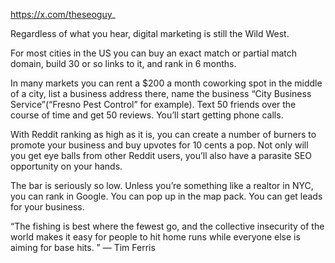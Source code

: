 https://x.com/theseoguy_

Regardless of what you hear, digital marketing is still the Wild West. 

For most cities in the US you can buy an exact match or partial match domain, build 30 or so links to it, and rank in 6 months. 

In many markets you can rent a $200 a month coworking spot in the middle of a city, list a business address there, name the business “City Business Service”(“Fresno Pest Control” for example). Text 50 friends over the course of time and get 50 reviews. You’ll start getting phone calls. 

With Reddit ranking as high as it is, you can create a number of burners to promote your business and buy upvotes for 10 cents a pop. Not only will you get eye balls from other Reddit users, you’ll also have a parasite SEO opportunity on your hands. 

The bar is seriously so low. Unless you’re something like a realtor in NYC, you can rank in Google. You can pop up in the map pack. You can get leads for your business.

“The fishing is best where the fewest go, and the collective insecurity of the world makes it easy for people to hit home runs while everyone else is aiming for base hits. ”
          — Tim Ferris